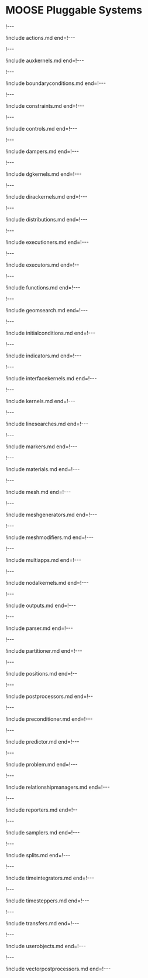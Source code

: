 # MOOSE Pluggable Systems

!---

!include actions.md end=!---

!---

!include auxkernels.md end=!---

!---

!include boundaryconditions.md end=!---

!---

!include constraints.md end=!---

!---

!include controls.md end=!---

!---

!include dampers.md end=!---

!---

!include dgkernels.md end=!---

!---

!include dirackernels.md end=!---

!---

!include distributions.md end=!---

!---

!include executioners.md end=!---

!---

!include executors.md end=!--

!---

!include functions.md end=!---

!---

!include geomsearch.md end=!---

!---

!include initialconditions.md end=!---

!---

!include indicators.md end=!---

!---

!include interfacekernels.md end=!---

!---

!include kernels.md end=!---

!---

!include linesearches.md end=!---

!---

!include markers.md end=!---

!---

!include materials.md end=!---

!---

!include mesh.md end=!---

!---

!include meshgenerators.md end=!---

!---

!include meshmodifiers.md end=!---

!---

!include multiapps.md end=!---

!---

!include nodalkernels.md end=!---

!---

!include outputs.md end=!---

!---

!include parser.md end=!---

!---

!include partitioner.md end=!---

!---

!include positions.md end=!--

!---

!include postprocessors.md end=!--

!---

!include preconditioner.md end=!---

!---

!include predictor.md end=!---

!---

!include problem.md end=!---

!---

!include relationshipmanagers.md end=!---

!---

!include reporters.md end=!--

!---

!include samplers.md end=!---

!---

!include splits.md end=!---

!---

!include timeintegrators.md end=!---

!---

!include timesteppers.md end=!---

!---

!include transfers.md end=!---

!---

!include userobjects.md end=!---

!---

!include vectorpostprocessors.md end=!---
